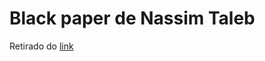 # Black paper de Nassim Taleb

Retirado do [link](https://fooledbyrandomnessdotcom.wordpress.com/2021/06/24/the-bitcoin-currencies-and-bubbles-paper/)
